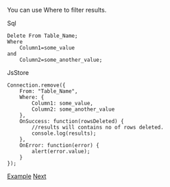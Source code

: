 You can use Where to filter results.

Sql

```
Delete From Table_Name;
Where
    Column1=some_value
and
    Column2=some_another_value;
```

JsStore

```
Connection.remove({
    From: "Table_Name",
    Where: {
        Column1: some_value,
        Column2: some_another_value
    },
    OnSuccess: function(rowsDeleted) {
        //results will contains no of rows deleted.
        console.log(results);
    },
    OnError: function(error) {
        alert(error.value);
    }
});
```

[Example](/example/delete) [Next](#)